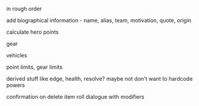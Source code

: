 in rough order


add biographical information - name, alias, team, motivation, quote, origin

calculate hero points

gear

vehicles

point limits, gear limits

derived stuff like edge, health, resolve? maybe not don't want to hardcode powers

confirmation on delete item
roll dialogue with modifiers